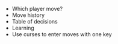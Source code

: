 * Which player move?
* Move history
* Table of decisions
* Learning
* Use curses to enter moves with one key
